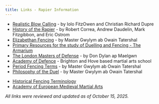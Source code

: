 ```yaml
---
title: Links - Rapier Information
---
```


* [Realistic Blow Calling](https://www.academiedespee.com/articles/realistic-blow-calling/) - by Iolo FitzOwen and Christian Richard Dupre <!-- Old link (http://www.geocities.com/Area51/8370/wounds.html) - by Don Giovanni di Fiamma -->
* [History of the Rapier](http://web.wpi.edu/academics/me/IMDC/IQP%20Website/IQPReports/2012-2013/IQP_History_of_the_Rapier.pdf) - by Robert Correa, Andrew Daudelin, Mark Fitzgibbon, and Eric Ostrom <!-- Old link (http://www.unm.edu/~shrike/rapier/histrap.html) - by Don Terrance the Arcane -->
* [Elizabethan Fencing](http://jan.ucc.nau.edu/~wew/fencing.html) - by Master Gwylym ab Owain Tatershal
* [Primary Resources for the study of Duelling and Fencing - The Armarium](https://www.thearma.org/manuals.htm) <!-- Old link (http://www.transarc.com/afs/transarc.com/public/groff/html/sca/fencing/online.html) -->
* [The London Masters of Defense](https://www.s-gabriel.org/names/dylan/lmod_list.html) <!-- Old link (http://www.iceweasel.org/lmod.html) --> - by Don Dylan ap Maelgwn
* [Academy of Defence](https://noblescience.co.uk/heritage) <!-- (http://www.musketeer.org) - by Don Danulf Donaldson --> - Brighton and Hove based martial arts school
* [Period Fencing Terms](http://jan.ucc.nau.edu/~wew/fencing/terms.html) - by Master Gwylym ab Owain Tatershal
* [Philosophy of the Duel](http://jan.ucc.nau.edu/~wew/fencing/philosophy.html) - by Master Gwylym ab Owain Tatershal
<!-- No replacement found * [Le Poulet Gauche](http://www.lepg.org) -->
* [Historical Fencing Terminology](http://www.thearma.org/terms.htm)
* [Academy of European Medieval Martial Arts](http://www.aemma.org/)

*All links were reviewed and updated as of October 15, 2025.*
